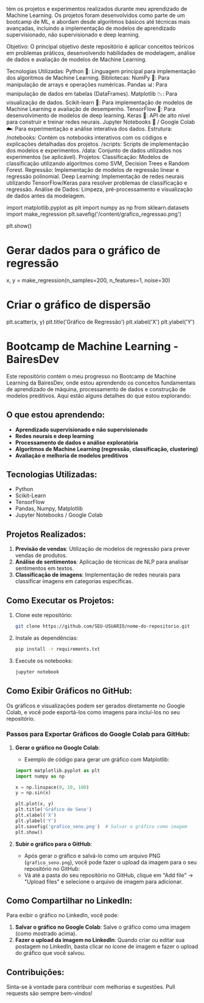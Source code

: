 tém os projetos e experimentos realizados durante meu aprendizado de Machine Learning. Os projetos foram desenvolvidos como parte de um bootcamp de ML, e abordam desde algoritmos básicos até técnicas mais avançadas, incluindo a implementação de modelos de aprendizado supervisionado, não supervisionado e deep learning.

Objetivo:
O principal objetivo deste repositório é aplicar conceitos teóricos em problemas práticos, desenvolvendo habilidades de modelagem, análise de dados e avaliação de modelos de Machine Learning.

Tecnologias Utilizadas:
Python 🐍: Linguagem principal para implementação dos algoritmos de Machine Learning.
Bibliotecas:
NumPy 🔢: Para manipulação de arrays e operações numéricas.
Pandas 📊: Para manipulação de dados em tabelas (DataFrames).
Matplotlib 📉: Para visualização de dados.
Scikit-learn 🤖: Para implementação de modelos de Machine Learning e avaliação de desempenho.
TensorFlow 🧠: Para desenvolvimento de modelos de deep learning.
Keras 🤖: API de alto nível para construir e treinar redes neurais.
Jupyter Notebooks 📓 / Google Colab ☁️: Para experimentação e análise interativa dos dados.
Estrutura:
/notebooks: Contém os notebooks interativos com os códigos e explicações detalhadas dos projetos.
/scripts: Scripts de implementação dos modelos e experimentos.
/data: Conjunto de dados utilizados nos experimentos (se aplicável).
Projetos:
Classificação: Modelos de classificação utilizando algoritmos como SVM, Decision Trees e Random Forest.
Regressão: Implementação de modelos de regressão linear e regressão polinomial.
Deep Learning: Implementação de redes neurais utilizando TensorFlow/Keras para resolver problemas de classificação e regressão.
Análise de Dados: Limpeza, pré-processamento e visualização de dados antes da modelagem.

import matplotlib.pyplot as plt
import numpy as np
from sklearn.datasets import make_regression
plt.savefig('/content/grafico_regressao.png')

plt.show()



# Gerar dados para o gráfico de regressão
x, y = make_regression(n_samples=200, n_features=1, noise=30)

# Criar o gráfico de dispersão
plt.scatter(x, y)
plt.title('Gráfico de Regressão')
plt.xlabel('X')
plt.ylabel('Y')
# Bootcamp de Machine Learning - BairesDev

Este repositório contém o meu progresso no Bootcamp de Machine Learning da BairesDev, onde estou aprendendo os conceitos fundamentais de aprendizado de máquina, processamento de dados e construção de modelos preditivos. Aqui estão alguns detalhes do que estou explorando:

## O que estou aprendendo:
- **Aprendizado supervisionado e não supervisionado**
- **Redes neurais e deep learning**
- **Processamento de dados e análise exploratória**
- **Algoritmos de Machine Learning (regressão, classificação, clustering)**
- **Avaliação e melhoria de modelos preditivos**

## Tecnologias Utilizadas:
- Python
- Scikit-Learn
- TensorFlow
- Pandas, Numpy, Matplotlib
- Jupyter Notebooks / Google Colab

## Projetos Realizados:
1. **Previsão de vendas**: Utilização de modelos de regressão para prever vendas de produtos.
2. **Análise de sentimentos**: Aplicação de técnicas de NLP para analisar sentimentos em textos.
3. **Classificação de imagens**: Implementação de redes neurais para classificar imagens em categorias específicas.

## Como Executar os Projetos:
1. Clone este repositório:
    ```bash
    git clone https://github.com/SEU-USUARIO/nome-do-repositorio.git
    ```
2. Instale as dependências:
    ```bash
    pip install -r requirements.txt
    ```
3. Execute os notebooks:
    ```bash
    jupyter notebook
    ```

## Como Exibir Gráficos no GitHub:
Os gráficos e visualizações podem ser gerados diretamente no Google Colab, e você pode exportá-los como imagens para incluí-los no seu repositório.

### Passos para Exportar Gráficos do Google Colab para GitHub:
1. **Gerar o gráfico no Google Colab**:
    - Exemplo de código para gerar um gráfico com Matplotlib:
    ```python
    import matplotlib.pyplot as plt
    import numpy as np

    x = np.linspace(0, 10, 100)
    y = np.sin(x)

    plt.plot(x, y)
    plt.title('Gráfico de Seno')
    plt.xlabel('X')
    plt.ylabel('Y')
    plt.savefig('grafico_seno.png')  # Salvar o gráfico como imagem
    plt.show()
    ```

2. **Subir o gráfico para o GitHub**:
    - Após gerar o gráfico e salvá-lo como um arquivo PNG (`grafico_seno.png`), você pode fazer o upload da imagem para o seu repositório no GitHub:
    - Vá até a pasta do seu repositório no GitHub, clique em "Add file" -> "Upload files" e selecione o arquivo de imagem para adicionar.

## Como Compartilhar no LinkedIn:
Para exibir o gráfico no LinkedIn, você pode:
1. **Salvar o gráfico no Google Colab**: Salve o gráfico como uma imagem (como mostrado acima).
2. **Fazer o upload da imagem no LinkedIn**: Quando criar ou editar sua postagem no LinkedIn, basta clicar no ícone de imagem e fazer o upload do gráfico que você salvou.

## Contribuições:
Sinta-se à vontade para contribuir com melhorias e sugestões. Pull requests são sempre bem-vindos!

